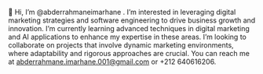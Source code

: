 👋 Hi, I’m @abderrahmaneimarhane
. I’m interested in leveraging digital marketing strategies and software engineering to drive business growth and innovation. 
I’m currently learning advanced techniques in digital marketing and AI applications to enhance my expertise in these areas.
I’m looking to collaborate on projects that involve dynamic marketing environments, where adaptability and rigorous approaches are crucial.
You can reach me at
abderrahmane.imarhane.001@gmail.com 
or
+212 640616206.
